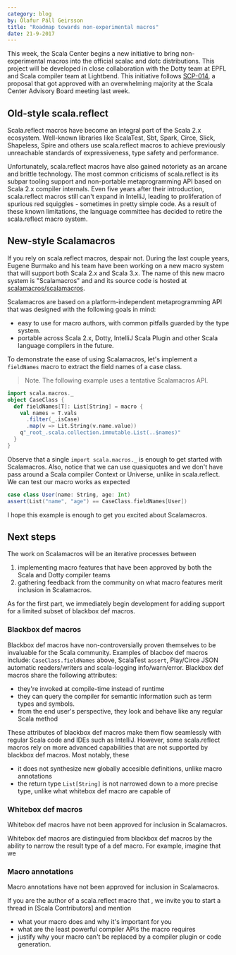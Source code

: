 ```yaml
---
category: blog
by: Ólafur Páll Geirsson
title: "Roadmap towards non-experimental macros"
date: 21-9-2017
---
```


This week, the Scala Center begins a new initiative to bring
non-experimental macros into the official scalac and dotc distributions.
This project will be developed in close collaboration with the Dotty
team at EPFL and Scala compiler team at Lightbend.
This initiative follows [SCP-014], a proposal that got approved with an
overwhelming majority at the Scala Center Advisory Board meeting last week.

## Old-style scala.reflect

Scala.reflect macros have become an integral part of the Scala 2.x ecosystem. 
Well-known libraries like ScalaTest, Sbt, Spark, Circe, Slick, Shapeless,
Spire and others use scala.reflect macros to achieve previously unreachable
standards of expressiveness, type safety and performance.

Unfortunately, scala.reflect macros have also gained notoriety as an arcane and
brittle technology.
The most common criticisms of scala.reflect is its subpar tooling support
and non-portable metaprogramming API based on Scala 2.x compiler internals.
Even five years after their introduction, scala.reflect macros still can't
expand in IntelliJ, leading to proliferation of spurious red squiggles -
sometimes in pretty simple code.
As a result of these known limitations, the language committee has decided to
retire the scala.reflect macro system.

## New-style Scalamacros

If you rely on scala.reflect macros, despair not.
During the last couple years, Eugene Burmako and his team have been working on
a new macro system that will support both Scala 2.x and Scala 3.x.
The name of this new macro system is "Scalamacros" and
and its source code is hosted at [scalamacros/scalamacros].

Scalamacros are based on a platform-independent metaprogramming API that was
designed with the following goals in mind:

- easy to use for macro authors, with common pitfalls guarded by the type
  system.
- portable across Scala 2.x, Dotty, IntelliJ Scala Plugin and other Scala
  language compilers in the future.

To demonstrate the ease of using Scalamacros, let's implement a `fieldNames`
macro to extract the field names of a case class.

> Note. The following example uses a tentative Scalamacros API.

```scala
import scala.macros._
object CaseClass {
  def fieldNames[T]: List[String] = macro {
    val names = T.vals
      .filter(_.isCase)
      .map(v => Lit.String(v.name.value))
    q"_root_.scala.collection.immutable.List(..$names)"
  }
}
```

Observe that a single `import scala.macros._` is enough to get started with Scalamacros.
Also, notice that we can use quasiquotes and we don't have pass around a Scala
compiler Context or Universe, unlike in scala.reflect.
We can test our macro works as expected

```scala
case class User(name: String, age: Int)
assert(List("name", "age") == CaseClass.fieldNames[User])
```

I hope this example is enough to get you excited about Scalamacros.

## Next steps

The work on Scalamacros will be an iterative processes between 

1. implementing macro features that have been approved by both the Scala and
   Dotty compiler teams
2. gathering feedback from the community on what macro features merit inclusion
   in Scalamacros.

As for the first part, we immediately begin development for adding support for
a limited subset of blackbox def macros.

### Blackbox def macros

Blackbox def macros have non-controversially proven themselves to be invaluable
for the Scala community.
Examples of blacbox def macros include: `CaseClass.fieldNames` above, ScalaTest
`assert`, Play/Circe JSON automatic readers/writers and scala-logging info/warn/error.
Blackbox def macros share the following attributes:

- they're invoked at compile-time instead of runtime
- they can query the compiler for semantic information such as term types and
  symbols.
- from the end user's perspective, they look and behave like any regular Scala
  method

These attributes of blackbox def macros make them flow seamlessly with
regular Scala code and IDEs such as IntelliJ.
However, some scala.reflect macros rely on more advanced capabilities that
are not supported by blackbox def macros.
Most notably, these

- it does not synthesize new globally accesible definitions, unlike macro
  annotations
- the return type `List[String]` is not narrowed down to a more precise type,
  unlike what whitebox def macro are capable of


### Whitebox def macros

Whitebox def macros have not been approved for inclusion in Scalamacros.

Whitebox def macros are distinguied from blackbox def macros by the ability
to narrow the result type of a def macro.
For example, imagine that we 

### Macro annotations

Macro annotations have not been approved for inclusion in Scalamacros.

If you are the author of a scala.reflect macro that , we invite you to start a thread
in [Scala Contributors] and mention

- what your macro does and why it's important for you
- what are the least powerful compiler APIs the macro requires
- justify why your macro can't be replaced by a compiler plugin or code
  generation.

[Scala Macros]: https://github.com/scalamacros/scalamacros
[scalamacros/scalamacros]: https://github.com/scalamacros/scalamacros
[minutes]: https://scala.epfl.ch/minutes/2017/09/12/september-12-2017.html
[SCP-014]: https://scala.epfl.ch/minutes/2017/09/12/september-12-2017.html#scp-014-production-ready-scalamacrosscalamacros
